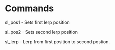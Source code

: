 # Commands

sl_pos1 - Sets first lerp position

sl_pos2 - Sets second lerp position

sl_lerp <seconds> - Lerp from first position to second postion. 
  
